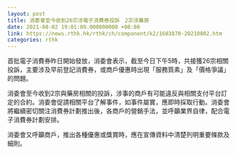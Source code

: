 ```yaml
---
layout: post
title: 消委會至今收到26宗涉電子消費券投訴　2宗涉藥房
date: 2021-08-02 19:01:09.000000000 +08:00
link: https://news.rthk.hk/rthk/ch/component/k2/1603870-20210802.htm
categories: rthk
---
```


首批電子消費券昨日開始發放，消委會表示，截至今日下午5時，共接獲26宗相關投訴，主要涉及早前登記消費券，或商戶優惠時出現「服務質素」及「價格爭議」的問題。

消委會至今收到2宗與藥房相關的投訴，涉事的商戶有可能違反與相關支付平台訂定的合約。消委會促請相關平台了解事件，如事件屬實，應即時採取行動。消委會將繼續密切關注消費券計劃推出後，各商戶的營銷手法，並呼籲業界自律，配合電子消費券計劃安排。

消委會又呼籲商戶，推出各種優惠或獎賞時，應在宣傳資料中清楚列明重要條款及細則。
